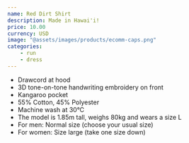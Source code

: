 ```yaml
---
name: Red Dirt Shirt
description: Made in Hawai'i!
price: 10.00
currency: USD
image: "@assets/images/products/ecomm-caps.png"
categories:
    - run
    - dress
---
```

- Drawcord at hood
- 3D tone-on-tone handwriting embroidery on front
- Kangaroo pocket
- 55% Cotton, 45% Polyester
- Machine wash at 30°C
- The model is 1.85m tall, weighs 80kg and wears a size L
- For men: Normal size (choose your usual size)
- For women: Size large (take one size down)